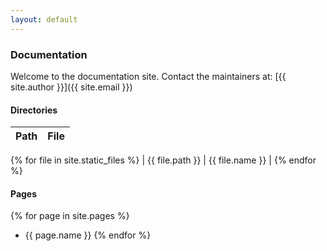```yaml
---
layout: default
---
```


### Documentation

Welcome to the documentation site. Contact the maintainers at: [{{ site.author }}]({{ site.email }})

#### Directories

| Path | File |
|------|------|
{% for file in site.static_files %}
| {{ file.path }} | {{ file.name }} |
{% endfor %}

#### Pages

{% for page in site.pages %}
* {{ page.name }}
{% endfor %}
